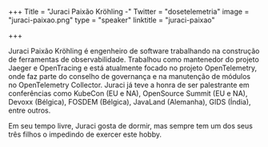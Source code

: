 +++
Title = "Juraci Paixão Kröhling -"
Twitter = "dosetelemetria"
image = "juraci-paixao.png"
type = "speaker"
linktitle = "juraci-paixao"

+++

Juraci Paixão Kröhling é engenheiro de software trabalhando na construção de ferramentas de observabilidade. Trabalhou como mantenedor do projeto Jaeger e OpenTracing e está atualmente focado no projeto OpenTelemetry, onde faz parte do conselho de governança e na manutenção de módulos no OpenTelemetry Collector. Juraci já teve a honra de ser palestrante em conferências como KubeCon (EU e NA), OpenSource Summit (EU e NA), Devoxx (Bélgica), FOSDEM (Bélgica), JavaLand (Alemanha), GIDS (Índia), entre outros.

Em seu tempo livre, Juraci gosta de dormir, mas sempre tem um dos seus três filhos o impedindo de exercer este hobby.
